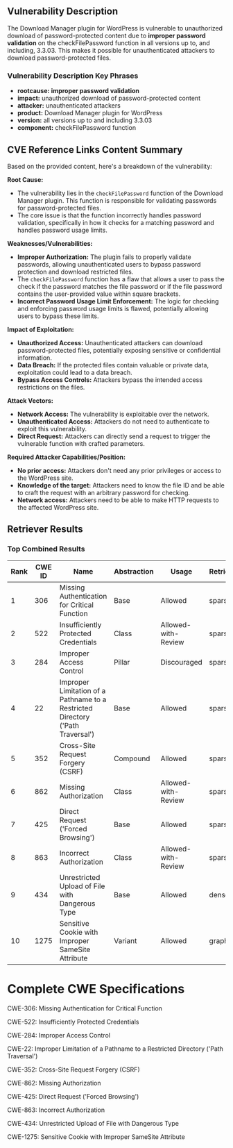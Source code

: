 ## Vulnerability Description
The Download Manager plugin for WordPress is vulnerable to unauthorized download of password-protected content due to **improper password validation** on the checkFilePassword function in all versions up to, and including, 3.3.03. This makes it possible for unauthenticated attackers to download password-protected files.

### Vulnerability Description Key Phrases
- **rootcause:** **improper password validation**
- **impact:** unauthorized download of password-protected content
- **attacker:** unauthenticated attackers
- **product:** Download Manager plugin for WordPress
- **version:** all versions up to and including 3.3.03
- **component:** checkFilePassword function

## CVE Reference Links Content Summary
Based on the provided content, here's a breakdown of the vulnerability:

**Root Cause:**

- The vulnerability lies in the `checkFilePassword` function of the Download Manager plugin. This function is responsible for validating passwords for password-protected files.
- The core issue is that the function incorrectly handles password validation, specifically in how it checks for a matching password and handles password usage limits.

**Weaknesses/Vulnerabilities:**

- **Improper Authorization:** The plugin fails to properly validate passwords, allowing unauthenticated users to bypass password protection and download restricted files.
- The `checkFilePassword` function has a flaw that allows a user to pass the check if the password matches the file password or if the file password contains the user-provided value within square brackets.
- **Incorrect Password Usage Limit Enforcement:** The logic for checking and enforcing password usage limits is flawed, potentially allowing users to bypass these limits.

**Impact of Exploitation:**

- **Unauthorized Access:** Unauthenticated attackers can download password-protected files, potentially exposing sensitive or confidential information.
- **Data Breach:** If the protected files contain valuable or private data, exploitation could lead to a data breach.
- **Bypass Access Controls:** Attackers bypass the intended access restrictions on the files.

**Attack Vectors:**

- **Network Access:** The vulnerability is exploitable over the network.
- **Unauthenticated Access:** Attackers do not need to authenticate to exploit this vulnerability.
- **Direct Request:** Attackers can directly send a request to trigger the vulnerable function with crafted parameters.

**Required Attacker Capabilities/Position:**

- **No prior access:** Attackers don't need any prior privileges or access to the WordPress site.
- **Knowledge of the target:** Attackers need to know the file ID and be able to craft the request with an arbitrary password for checking.
- **Network access:** Attackers need to be able to make HTTP requests to the affected WordPress site.

## Retriever Results

### Top Combined Results

| Rank | CWE ID | Name | Abstraction | Usage  | Retrievers | Individual Scores |
|------|--------|------|-------------|-------|------------|-------------------|
| 1 | 306 | Missing Authentication for Critical Function | Base | Allowed | sparse | 0.319 |
| 2 | 522 | Insufficiently Protected Credentials | Class | Allowed-with-Review | sparse | 0.318 |
| 3 | 284 | Improper Access Control | Pillar | Discouraged | sparse | 0.305 |
| 4 | 22 | Improper Limitation of a Pathname to a Restricted Directory ('Path Traversal') | Base | Allowed | sparse | 0.302 |
| 5 | 352 | Cross-Site Request Forgery (CSRF) | Compound | Allowed | sparse | 0.300 |
| 6 | 862 | Missing Authorization | Class | Allowed-with-Review | sparse | 0.300 |
| 7 | 425 | Direct Request ('Forced Browsing') | Base | Allowed | sparse | 0.298 |
| 8 | 863 | Incorrect Authorization | Class | Allowed-with-Review | sparse | 0.293 |
| 9 | 434 | Unrestricted Upload of File with Dangerous Type | Base | Allowed | dense | 0.478 |
| 10 | 1275 | Sensitive Cookie with Improper SameSite Attribute | Variant | Allowed | graph | 0.003 |



# Complete CWE Specifications

CWE-306: Missing Authentication for Critical Function

CWE-522: Insufficiently Protected Credentials

CWE-284: Improper Access Control

CWE-22: Improper Limitation of a Pathname to a Restricted Directory ('Path Traversal')

CWE-352: Cross-Site Request Forgery (CSRF)

CWE-862: Missing Authorization

CWE-425: Direct Request ('Forced Browsing')

CWE-863: Incorrect Authorization

CWE-434: Unrestricted Upload of File with Dangerous Type

CWE-1275: Sensitive Cookie with Improper SameSite Attribute